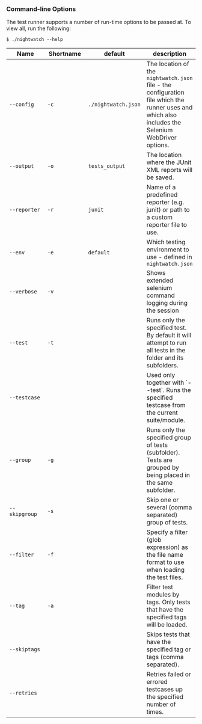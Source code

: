 ### Command-line Options

The test runner supports a number of run-time options to be passed at. To view all, run the following:

<pre><code class="language-bash">$ ./nightwatch --help</code></pre>

<div class="table-responsive">

<div class="table-responsive">
  <table class="table table-bordered table-striped">
    <thead>
     <tr>
       <th style="width: 100px;">Name</th>
       <th style="width: 100px;">Shortname</th>
       <th style="width: 50px;">default</th>
       <th>description</th>
     </tr>
    </thead>
    <tbody>
     <tr>
       <td><code>--config</code></td>
       <td><code>-c</code></td>
       <td><code>./nightwatch.json</code></td>
       <td>The location of the <code>nightwatch.json</code> file - the configuration file which the runner uses and which also includes the Selenium WebDriver options.</td>
     </tr>
     <tr>
       <td><code>--output</code></td>
       <td><code>-o</code></td>
       <td><code>tests_output</code></td>
       <td>The location where the JUnit XML reports will be saved.</td>
     </tr>
     <tr>
        <td><code>--reporter</code></td>
        <td><code>-r</code></td>
        <td><code>junit</code></td>
        <td>Name of a predefined reporter (e.g. junit) or path to a custom reporter file to use.</td>
     </tr>
     <tr>
       <td><code>--env</code></td>
       <td><code>-e</code></td>
       <td><code>default</code></td>
       <td>Which testing environment to use - defined in <code>nightwatch.json</code></td>
     </tr>
     <tr>
       <td><code>--verbose</code></td>
       <td><code>-v</code></td>
       <td></td>
       <td>Shows extended selenium command logging during the session</td>
     </tr>
     <tr>
       <td><code>--test</code></td>
       <td><code>-t</code></td>
       <td></td>
       <td>Runs only the specified test. By default it will attempt to run all tests in the folder and its subfolders.</td>
     </tr>
     <tr>
       <td><code>--testcase</code></td>
       <td></td>
       <td></td>
       <td>Used only together with `--test`. Runs the specified testcase from the current suite/module.</td>
     </tr>
     <tr>
       <td><code>--group</code></td>
       <td><code>-g</code></td>
       <td></td>
       <td>Runs only the specified group of tests (subfolder). Tests are grouped by being placed in the same subfolder.</td>
     </tr>
     <tr>
       <td><code>--skipgroup</code></td>
       <td><code>-s</code></td>
       <td></td>
       <td>Skip one or several (comma separated) group of tests.</td>
     </tr>
     <tr>
       <td><code>--filter</code></td>
       <td><code>-f</code></td>
       <td></td>
       <td>Specify a filter (glob expression) as the file name format to use when loading the test files.</td>
     </tr>
     <tr>
       <td><code>--tag</code></td>
       <td><code>-a</code></td>
       <td></td>
       <td>Filter test modules by tags. Only tests that have the specified tags will be loaded.</td>
     </tr>
     <tr>
        <td><code>--skiptags</code></td>
        <td></td>
        <td></td>
        <td>Skips tests that have the specified tag or tags (comma separated).</td>
      </tr>
     <tr>
        <td><code>--retries</code></td>
        <td></td>
        <td></td>
        <td>Retries failed or errored testcases up the specified number of times.</td>
      </tr>
    </tbody>
  </table>
</div>